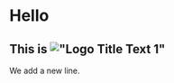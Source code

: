 # Hello
## This is ![ "Logo Title Text 1"](https://tctechcrunch2011.files.wordpress.com/2015/11/panda.jpg?w=738)
We add a new line.
